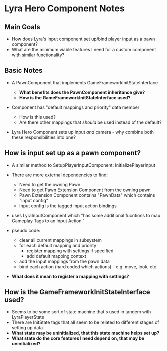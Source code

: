# Lyra Hero Component Notes

## Main Goals
- How does Lyra's input component set up/bind player input as a pawn component?
- What are the minimum viable features I need for a custom component with
  similar functionality?

## Basic Notes

- A PawnComponent that implements GameFrameworkInitStateInterface
  - **What benefits does the PawnComponent inheritance give?**
  - **How is the GameFrameworkInitStateInterface used?**

- Component has "default mappings and priority" data member
  - How is this used?
  - Are there other mappings that _should_ be used instead of the default?

- Lyra Hero Component sets up input _and_ camera - why combine both these
  responsibilities into one?

## How is input set up as a pawn component?
- A similar method to SetupPlayerInputComponent: InitializePlayerInput
- There are more external dependencies to find:
  - Need to get the owning Pawn
  - Need to get Pawn Extension Component from the owning pawn
  - Pawn Extension Component contains "PawnData" which contains "input config"
  - Input config is the tagged input action bindings

- uses LyraInputComponent which "has some additional fucntions to map Gameplay
  Tags to an Input Action."

- pseudo code:
  - clear all current mappings in subsystem
  - for each default mapping and priority
    - register mapping with settings if specified
    - add default mapping context
  - add the input mappings from the pawn data
  - bind each action (hard coded which actions) - e.g. move, look, etc.

- **What does it mean to register a mapping with settings?**

## How is the GameFrameworkInitStateInterface used?
- Seems to be some sort of state machine that's used in tandem with
  LyraPlayerState
- There are InitState tags that all seem to be related to different stages of
  setting up data
- **What state may be uninitialized, that this state machine helps set up?**
- **What state do the core features I need depend on,
    that may be uninitialized?**
